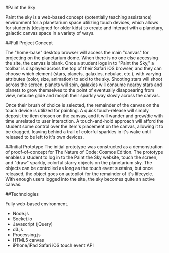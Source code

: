 #Paint the Sky

Paint the sky is a web-based concept (potentially teaching assistance) environment for a planetarium space utilizing touch devices, which allows for students (designed for older kids) to create and interact with a planetary, galactic canvas space in a variety of ways.

##Full Project Concept

The "home-base" desktop browser will access the main "canvas" for projecting on the planetarium dome. When there is no one else accessing the site, the canvas is blank. Once a student logs in to "Paint the Sky," a toolbar is displayed across the top of their Safari iOS browser, and they can choose which element (stars, planets, galaxies, nebulae, etc.), with varying attributes (color, size, animation) to add to the sky. Shooting stars will shoot across the screen, planets will spin, galaxies will consume nearby stars and planets to grow themselves to the point of eventually disappearing from view, nebulae glide and morph their sparkly way slowly across the canvas.

Once their brush of choice is selected, the remainder of the canvas on the touch device is utilized for painting. A quick touch-release will simply deposit the item chosen on the canvas, and it will wander and grow/die with time unrelated to user interaction. A touch-and-hold approach will afford the student some control over the item's placement on the canvas, allowing it to be dragged, leaving behind a trail of colorful sparkles in it's wake until released to be left to it's own devices.

##Initial Prototype
The initial prototype was constructed as a demonstration of proof-of-concept for The Nature of Code: Cosmos Edition. The prototype enables a student to log in to the Paint the Sky website, touch the screen, and "draw" sparkly, colorful starry objects on the planetarium sky. The objects can be controlled as long as the touch event sustains, but once released, the object goes on autopilot for the remainder of it's lifecycle. With enough users logged into the site, the sky becomes quite an active canvas.

##Technologies

Fully web-based environment.

* Node.js
* Socket.io
* Javascript (jQuery)
* d3.js
* Processing.js
* HTML5 canvas
* iPhone/iPad Safari iOS touch event API
